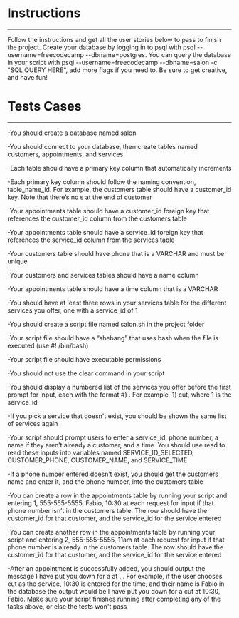 # Instructions
______________________________
Follow the instructions and get all the user stories below to pass to finish the project. Create your database by logging in to psql with psql --username=freecodecamp --dbname=postgres. You can query the database in your script with psql --username=freecodecamp --dbname=salon -c "SQL QUERY HERE", add more flags if you need to. Be sure to get creative, and have fun!


# Tests Cases
______________________________

-You should create a database named salon

-You should connect to your database, then create tables named customers, appointments, and services

-Each table should have a primary key column that automatically increments

-Each primary key column should follow the naming convention, table_name_id. For example, the customers table should have a customer_id key. Note that there’s no s at the end of customer

-Your appointments table should have a customer_id foreign key that references the customer_id column from the customers table

-Your appointments table should have a service_id foreign key that references the service_id column from the services table

-Your customers table should have phone that is a VARCHAR and must be unique

-Your customers and services tables should have a name column

-Your appointments table should have a time column that is a VARCHAR

-You should have at least three rows in your services table for the different services you offer, one with a service_id of 1

-You should create a script file named salon.sh in the project folder

-Your script file should have a “shebang” that uses bash when the file is executed (use #! /bin/bash)

-Your script file should have executable permissions

-You should not use the clear command in your script

-You should display a numbered list of the services you offer before the first prompt for input, each with the format #) <service>. For example, 1) cut, where 1 is the service_id

-If you pick a service that doesn't exist, you should be shown the same list of services again

-Your script should prompt users to enter a service_id, phone number, a name if they aren’t already a customer, and a time. You should use read to read these inputs into variables named SERVICE_ID_SELECTED, CUSTOMER_PHONE, CUSTOMER_NAME, and SERVICE_TIME

-If a phone number entered doesn’t exist, you should get the customers name and enter it, and the phone number, into the customers table

-You can create a row in the appointments table by running your script and entering 1, 555-555-5555, Fabio, 10:30 at each request for input if that phone number isn’t in the customers table. The row should have the customer_id for that customer, and the service_id for the service entered

-You can create another row in the appointments table by running your script and entering 2, 555-555-5555, 11am at each request for input if that phone number is already in the customers table. The row should have the customer_id for that customer, and the service_id for the service entered

-After an appointment is successfully added, you should output the message I have put you down for a <service> at <time>, <name>. For example, if the user chooses cut as the service, 10:30 is entered for the time, and their name is Fabio in the database the output would be I have put you down for a cut at 10:30, Fabio. Make sure your script finishes running after completing any of the tasks above, or else the tests won't pass
